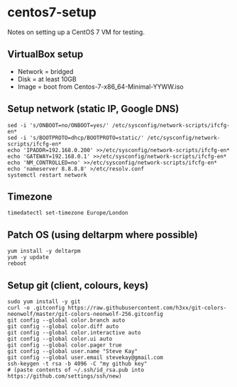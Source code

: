 # centos7-setup

Notes on setting up a CentOS 7 VM for testing.

## VirtualBox setup

* Network = bridged
* Disk = at least 10GB
* Image = boot from Centos-7-x86_64-Minimal-YYWW.iso

## Setup network (static IP, Google DNS)
    sed -i 's/ONBOOT=no/ONBOOT=yes/' /etc/sysconfig/network-scripts/ifcfg-en*
    sed -i 's/BOOTPROTO=dhcp/BOOTPROTO=static/' /etc/sysconfig/network-scripts/ifcfg-en*
    echo 'IPADDR=192.168.0.200' >>/etc/sysconfig/network-scripts/ifcfg-en*
    echo 'GATEWAY=192.168.0.1' >>/etc/sysconfig/network-scripts/ifcfg-en*
    echo 'NM_CONTROLLED=no' >>/etc/sysconfig/network-scripts/ifcfg-en*
    echo 'nameserver 8.8.8.8' >/etc/resolv.conf
    systemctl restart network

## Timezone
    timedatectl set-timezone Europe/London

## Patch OS (using deltarpm where possible)
    yum install -y deltarpm
    yum -y update
    reboot

## Setup git (client, colours, keys)
    sudo yum install -y git
    curl -o .gitconfig https://raw.githubusercontent.com/h3xx/git-colors-neonwolf/master/git-colors-neonwolf-256.gitconfig
    git config --global color.branch auto
    git config --global color.diff auto
    git config --global color.interactive auto
    git config --global color.ui auto
    git config --global color.pager true
    git config --global user.name "Steve Kay"
    git config --global user.email stevekay@gmail.com
    ssh-keygen -t rsa -b 4096 -C "my github key"
    # (paste contents of ~/.ssh/id_rsa.pub into https://github.com/settings/ssh/new)

